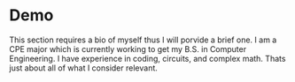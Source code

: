 # Demo

This section  requires a bio of myself thus I will porvide a brief one.
I am a CPE major which is currently working to get my B.S. in Computer Engineering.
I have experience in coding, circuits, and complex math.
Thats just about all of what I consider relevant.
